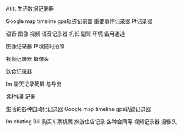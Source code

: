 Atitt 生活数据记录器

Google map timeline gps轨迹记录器
重要事件记录器
Pt记录器

语音 图像 视频
语音记录器   机长  副驾 环境 备用通道

图像记录器  环境随时拍照

视频记录器  摄像头

饮食记录器

Im 聊天记录截屏   与导出

各种bill 记录

生活的各种自动化记录器
Google map timeline gps轨迹记录器

Im chatlog
Bill  购买车票机票  旅游住店记录 各种合同等
视频记录器  摄像头

